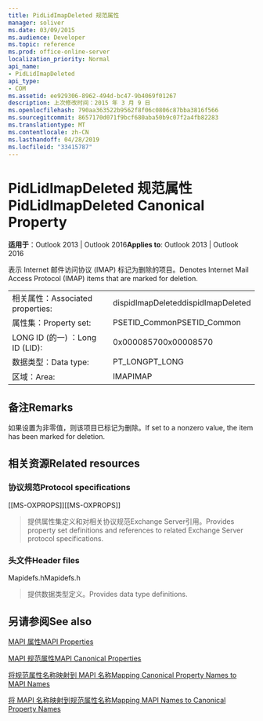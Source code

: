 ```yaml
---
title: PidLidImapDeleted 规范属性
manager: soliver
ms.date: 03/09/2015
ms.audience: Developer
ms.topic: reference
ms.prod: office-online-server
localization_priority: Normal
api_name:
- PidLidImapDeleted
api_type:
- COM
ms.assetid: ee929306-8962-494d-bc47-9b4069f01267
description: 上次修改时间：2015 年 3 月 9 日
ms.openlocfilehash: 790aa363522b9562f8f06c0806c87bba3816f566
ms.sourcegitcommit: 8657170d071f9bcf680aba50b9c07f2a4fb82283
ms.translationtype: MT
ms.contentlocale: zh-CN
ms.lasthandoff: 04/28/2019
ms.locfileid: "33415787"
---
```

# <a name="pidlidimapdeleted-canonical-property"></a><span data-ttu-id="a7279-103">PidLidImapDeleted 规范属性</span><span class="sxs-lookup"><span data-stu-id="a7279-103">PidLidImapDeleted Canonical Property</span></span>

  
  
<span data-ttu-id="a7279-104">**适用于**：Outlook 2013 | Outlook 2016</span><span class="sxs-lookup"><span data-stu-id="a7279-104">**Applies to**: Outlook 2013 | Outlook 2016</span></span> 
  
<span data-ttu-id="a7279-105">表示 Internet 邮件访问协议 (IMAP) 标记为删除的项目。</span><span class="sxs-lookup"><span data-stu-id="a7279-105">Denotes Internet Mail Access Protocol (IMAP) items that are marked for deletion.</span></span>
  
|||
|:-----|:-----|
|<span data-ttu-id="a7279-106">相关属性：</span><span class="sxs-lookup"><span data-stu-id="a7279-106">Associated properties:</span></span>  <br/> |<span data-ttu-id="a7279-107">dispidImapDeleted</span><span class="sxs-lookup"><span data-stu-id="a7279-107">dispidImapDeleted</span></span>  <br/> |
|<span data-ttu-id="a7279-108">属性集：</span><span class="sxs-lookup"><span data-stu-id="a7279-108">Property set:</span></span>  <br/> |<span data-ttu-id="a7279-109">PSETID_Common</span><span class="sxs-lookup"><span data-stu-id="a7279-109">PSETID_Common</span></span>  <br/> |
|<span data-ttu-id="a7279-110">LONG ID (的一) ：</span><span class="sxs-lookup"><span data-stu-id="a7279-110">Long ID (LID):</span></span>  <br/> |<span data-ttu-id="a7279-111">0x00008570</span><span class="sxs-lookup"><span data-stu-id="a7279-111">0x00008570</span></span>  <br/> |
|<span data-ttu-id="a7279-112">数据类型：</span><span class="sxs-lookup"><span data-stu-id="a7279-112">Data type:</span></span>  <br/> |<span data-ttu-id="a7279-113">PT_LONG</span><span class="sxs-lookup"><span data-stu-id="a7279-113">PT_LONG</span></span>  <br/> |
|<span data-ttu-id="a7279-114">区域：</span><span class="sxs-lookup"><span data-stu-id="a7279-114">Area:</span></span>  <br/> |<span data-ttu-id="a7279-115">IMAP</span><span class="sxs-lookup"><span data-stu-id="a7279-115">IMAP</span></span>  <br/> |
   
## <a name="remarks"></a><span data-ttu-id="a7279-116">备注</span><span class="sxs-lookup"><span data-stu-id="a7279-116">Remarks</span></span>

<span data-ttu-id="a7279-117">如果设置为非零值，则该项目已标记为删除。</span><span class="sxs-lookup"><span data-stu-id="a7279-117">If set to a nonzero value, the item has been marked for deletion.</span></span>
  
## <a name="related-resources"></a><span data-ttu-id="a7279-118">相关资源</span><span class="sxs-lookup"><span data-stu-id="a7279-118">Related resources</span></span>

### <a name="protocol-specifications"></a><span data-ttu-id="a7279-119">协议规范</span><span class="sxs-lookup"><span data-stu-id="a7279-119">Protocol specifications</span></span>

<span data-ttu-id="a7279-120">[[MS-OXPROPS]]</span><span class="sxs-lookup"><span data-stu-id="a7279-120">[[MS-OXPROPS]]</span></span> 
  
> <span data-ttu-id="a7279-121">提供属性集定义和对相关协议规范Exchange Server引用。</span><span class="sxs-lookup"><span data-stu-id="a7279-121">Provides property set definitions and references to related Exchange Server protocol specifications.</span></span>
    
### <a name="header-files"></a><span data-ttu-id="a7279-122">头文件</span><span class="sxs-lookup"><span data-stu-id="a7279-122">Header files</span></span>

<span data-ttu-id="a7279-123">Mapidefs.h</span><span class="sxs-lookup"><span data-stu-id="a7279-123">Mapidefs.h</span></span>
  
> <span data-ttu-id="a7279-124">提供数据类型定义。</span><span class="sxs-lookup"><span data-stu-id="a7279-124">Provides data type definitions.</span></span>
    
## <a name="see-also"></a><span data-ttu-id="a7279-125">另请参阅</span><span class="sxs-lookup"><span data-stu-id="a7279-125">See also</span></span>



[<span data-ttu-id="a7279-126">MAPI 属性</span><span class="sxs-lookup"><span data-stu-id="a7279-126">MAPI Properties</span></span>](mapi-properties.md)
  
[<span data-ttu-id="a7279-127">MAPI 规范属性</span><span class="sxs-lookup"><span data-stu-id="a7279-127">MAPI Canonical Properties</span></span>](mapi-canonical-properties.md)
  
[<span data-ttu-id="a7279-128">将规范属性名称映射到 MAPI 名称</span><span class="sxs-lookup"><span data-stu-id="a7279-128">Mapping Canonical Property Names to MAPI Names</span></span>](mapping-canonical-property-names-to-mapi-names.md)
  
[<span data-ttu-id="a7279-129">将 MAPI 名称映射到规范属性名称</span><span class="sxs-lookup"><span data-stu-id="a7279-129">Mapping MAPI Names to Canonical Property Names</span></span>](mapping-mapi-names-to-canonical-property-names.md)

